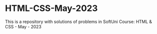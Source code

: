 # HTML-CSS-May-2023
This is a repository with solutions of problems in SoftUni Course: HTML &amp; CSS - May - 2023
